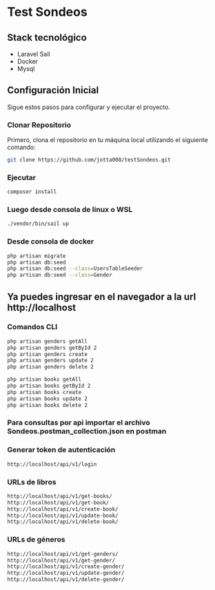 # Test Sondeos

## Stack tecnológico
- Laravel Sail
- Docker
- Mysql


## Configuración Inicial

Sigue estos pasos para configurar y ejecutar el proyecto.

### Clonar Repositorio

Primero, clona el repositorio en tu máquina local utilizando el siguiente comando:

```bash
git clone https://github.com/jotta008/testSondeos.git
```

### Ejecutar 
```bash
composer install
```
### Luego desde consola de linux o WSL
```bash
./vendor/bin/sail up
```
### Desde consola de docker
```bash
php artisan migrate
php artisan db:seed
php artisan db:seed --class=UsersTableSeeder
php artisan db:seed --class=Gender

```
## Ya puedes ingresar en el navegador a la url http://localhost



### Comandos CLI
```bash
php artisan genders getAll
php artisan genders getById 2
php artisan genders create
php artisan genders update 2
php artisan genders delete 2

php artisan books getAll
php artisan books getById 2
php artisan books create
php artisan books update 2
php artisan books delete 2

```   

### Para consultas por api importar el archivo Sondeos.postman_collection.json en postman
### Generar token de autenticación
```bash
http://localhost/api/v1/login
```
### URLs de libros
```bash
http://localhost/api/v1/get-books/
http://localhost/api/v1/get-book/
http://localhost/api/v1/create-book/
http://localhost/api/v1/update-book/
http://localhost/api/v1/delete-book/
```
### URLs de géneros
```bash
http://localhost/api/v1/get-genders/
http://localhost/api/v1/get-gender/
http://localhost/api/v1/create-gender/
http://localhost/api/v1/update-gender/
http://localhost/api/v1/delete-gender/
```

